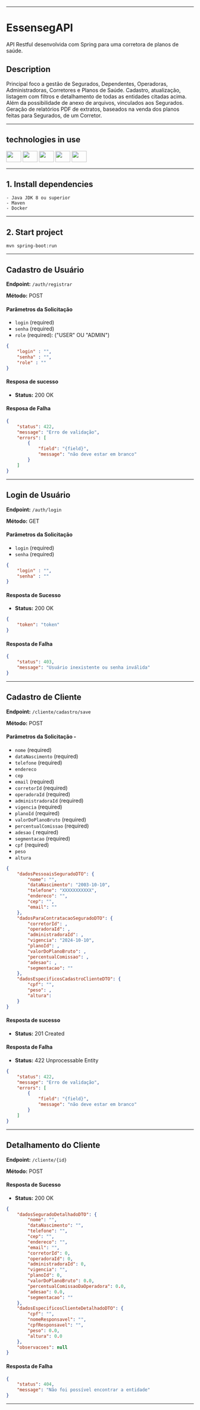 --------------------------------------------------------------------

# EssensegAPI

API Restful desenvolvida com Spring para uma corretora de planos de saúde. 


## Description

Principal foco a gestão de Segurados, Dependentes, Operadoras, Administradoras, Corretores e Planos de Saúde.
Cadastro, atualização, listagem com filtros e detalhamento de todas as entidades citadas acima. 
Além da possibilidade de anexo de arquivos, vinculados aos Segurados. Geração de relatórios PDF de extratos, 
baseados na venda dos planos feitas para Segurados, de um Corretor.

--------------------------------------------------------------------

## technologies in use

<div>
<img height="30" width="40" src="https://github.com/tandpfun/skill-icons/blob/main/icons/Java-Light.svg"/>
<img height="30" width="40" src="https://github.com/tandpfun/skill-icons/blob/main/icons/Spring-Light.svg" />
<img height="30" width="40" src="https://github.com/tandpfun/skill-icons/blob/main/icons/MySQL-Light.svg" />
<img height="30" width="40" src="https://github.com/tandpfun/skill-icons/blob/main/icons/Docker.svg"/>
<img height="30" width="40" src="https://github.com/tandpfun/skill-icons/blob/main/icons/AWS-Light.svg"/>
</div>

--------------------------------------------------------------------

## 1. Install dependencies

```shell
- Java JDK 8 ou superior
- Maven
- Docker
```

--------------------------------------------------------------------

## 2. Start project

```shell
mvn spring-boot:run
```

--------------------------------------------------------------------

## Cadastro de Usuário

**Endpoint:** `/auth/registrar` 

**Método:** POST

#### Parâmetros da Solicitação

- `login` (required)
- `senha` (required)
- `role` (required): ("USER" OU "ADMIN")

```json
{
	"login" : "",
	"senha" : "",
	"role" : ""
}
```

#### Resposa de sucesso

- **Status:** 200 OK

#### Resposa de Falha

```json
{
	"status": 422,
	"message": "Erro de validação",
	"errors": [
		{
			"field": "{field}",
			"message": "não deve estar em branco"
		}
	]
}
```

--------------------------------------------------------------------

## Login de Usuário

**Endpoint:** `/auth/login`

**Método:** GET

#### Parâmetros da Solicitação

- `login` (required)
- `senha` (required)

```json
{
	"login" : "",
	"senha" : ""
}
```

#### Resposta de Sucesso

- **Status:** 200 OK

```json
{
	"token": "token"
}
```

#### Resposta de Falha

```json
{
	"status": 403,
	"message": "Usuário inexistente ou senha inválida"
}
```

--------------------------------------------------------------------

## Cadastro de Cliente

**Endpoint:** `/cliente/cadastro/save` 

**Método:** POST

#### Parâmetros da Solicitação -

- `nome` (required) 
- `dataNascimento` (required) 
- `telefone` (required) 
- `endereco` 
- `cep` 
- `email` (required) 
- `corretorId` (required) 
- `operadoraId` (required) 
- `administradoraId` (required) 
- `vigencia` (required) 
- `planoId` (required) 
- `valorDoPlanoBruto` (required) 
- `percentualComissao` (required) 
- `adesao` ( required) 
- `segmentacao` (required)
- `cpf` (required) 
- `peso` 
- `altura` 

```json
{
	"dadosPessoaisSeguradoDTO": {
		"nome": "",
		"dataNascimento": "2003-10-10",
		"telefone": "XXXXXXXXXXX",
		"endereco": "",
		"cep": "",
		"email": ""
	},
	"dadosParaContratacaoSeguradoDTO": {
		"corretorId": ,
		"operadoraId": ,
		"administradoraId": ,
		"vigencia": "2024-10-10",
		"planoId": ,
		"valorDoPlanoBruto": , 
		"percentualComissao": ,
		"adesao": ,
		"segmentacao": ""
	},
	"dadosEspecificosCadastroClienteDTO": {
		"cpf": "",
		"peso": ,
		"altura": 
	}
}
```

#### Resposta de sucesso

- **Status:** 201 Created

#### Resposta de Falha

- **Status:** 422 Unprocessable Entity

```json
{
	"status": 422,
	"message": "Erro de validação",
	"errors": [
		{
			"field": "{field}",
			"message": "não deve estar em branco"
		}
	]
}
```

--------------------------------------------------------------------

## Detalhamento do Cliente

**Endpoint:** `/cliente/{id}` 

**Método:** POST

#### Resposta de Sucesso

- **Status:** 200 OK

```json
{
	"dadosSeguradoDetalhadoDTO": {
		"nome": "",
		"dataNascimento": "",
		"telefone": "",
		"cep": "",
		"endereco": "",
		"email": "",
		"corretorId": 0,
		"operadoraId": 0,
		"administradoraId": 0,
		"vigencia": "",
		"planoId": 0,
		"valorDoPlanoBruto": 0.0,
		"percentualComissaoDaOperadora": 0.0,
		"adesao": 0.0,
		"segmentacao": ""
	},
	"dadosEspecificosClienteDetalhadoDTO": {
		"cpf": "",
		"nomeResponsavel": "",
		"cpfResponsavel": "",
		"peso": 0.0,
		"altura": 0.0
	},
	"observacoes": null
}
```

#### Resposta de Falha

```json
{
	"status": 404,
	"message": "Não foi possível encontrar a entidade"
}

```

--------------------------------------------------------------------
